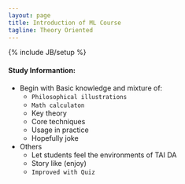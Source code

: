 ```yaml
---
layout: page
title: Introduction of ML Course
tagline: Theory Oriented 
---
```

{% include JB/setup %}

#### Study Informantion:
- Begin with Basic knowledge and mixture of:
    - `Philosophical illustrations`
    - `Math calculaton`
    - Key theory
    - Core techniques
    - Usage in practice
    - Hopefully joke
- Others
    - Let students feel the environments of TAI DA
    - Story like (enjoy)
    - `Improved with Quiz`
